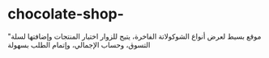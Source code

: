 # chocolate-shop-
"موقع بسيط لعرض أنواع الشوكولاتة الفاخرة، يتيح للزوار اختيار المنتجات وإضافتها لسلة التسوق، وحساب الإجمالي، وإتمام الطلب بسهولة
